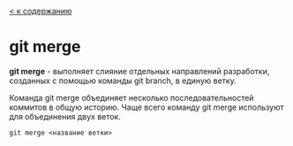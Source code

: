 [< к содержанию](/readme.md)
# git merge 

**git merge** - выполняет слияние отдельных направлений разработки, созданных с помощью команды git branch, в единую ветку.

Команда git merge объединяет несколько последовательностей коммитов в общую историю. Чаще всего команду git merge используют для объединения двух веток.
~~~
git merge <название ветки>
~~~
